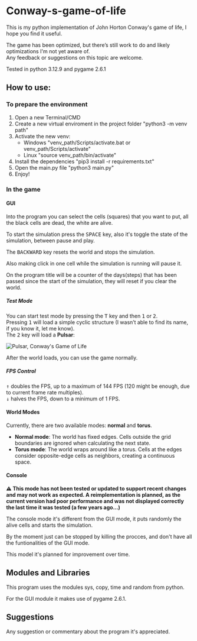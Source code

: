 # Conway-s-game-of-life
This is my python implementation of John Horton Conway's game of life, I hope you find it useful.

The game has been optimized, but there’s still work to do and likely optimizations I'm not yet aware of.  
Any feedback or suggestions on this topic are welcome.

Tested in python 3.12.9 and pygame 2.6.1

## How to use:

### To prepare the environment

1. Open a new Terminal/CMD
2. Create a new virtual enviroment in the project folder "python3 -m venv path"
3. Activate the new venv:
   - Windows "venv_path/Scripts/activate.bat or venv_path/Scripts/activate"
   - Linux "source venv_path/bin/activate"
4. Install the dependencies "pip3 install -r requirements.txt"
5. Open the main.py file "python3 main.py"
6. Enjoy!

### In the game

#### GUI

Into the program you can select the cells (squares) that you want to put, all the black cells are dead, the white are alive.

To start the simulation press the <kbd>SPACE</kbd> key, also it's toggle the state of the simulation, between pause and play.

The <kbd>BACKWARD</kbd> key resets the world and stops the simulation.

Also making click in one cell while the simulation is running will pause it.

On the program title will be a counter of the days(steps) that has been passed since the start of the simulation, they will reset if you clear the world.

##### Test Mode

You can start test mode by pressing the <kbd>T</kbd> key and then <kbd>1</kbd> or <kbd>2</kbd>.  
Pressing <kbd>1</kbd> will load a simple cyclic structure (I wasn’t able to find its name, if you know it, let me know).  
The <kbd>2</kbd> key will load a **Pulsar**:

![Pulsar, Conway's Game of Life](https://upload.wikimedia.org/wikipedia/commons/0/07/Game_of_life_pulsar.gif)

After the world loads, you can use the game normally.

##### FPS Control

<kbd>↑</kbd> doubles the FPS, up to a maximum of 144 FPS (120 might be enough, due to current frame rate multiples).  
<kbd>↓</kbd> halves the FPS, down to a minimum of 1 FPS.

#### World Modes

Currently, there are two available modes: **normal** and **torus**.

- **Normal mode**: The world has fixed edges. Cells outside the grid boundaries are ignored when calculating the next state.
- **Torus mode**: The world wraps around like a torus. Cells at the edges consider opposite-edge cells as neighbors, creating a continuous space.

#### Console

**⚠️ This mode has not been tested or updated to support recent changes and may not work as expected. A reimplementation is planned, as the current version had poor performance and was not displayed correctly the last time it was tested (a few years ago...)**

The console mode it's different from the GUI mode, it puts randomly the alive cells and starts the simulation.

By the moment just can be stopped by killing the procces, and don't have all the funtionalities of the GUI mode.

This model it's planned for improvement over time.

## Modules and Libraries

This program uses the modules sys, copy, time and random from python.

For the GUI module it makes use of pygame 2.6.1.

## Suggestions
Any suggestion or commentary about the program it's appreciated.